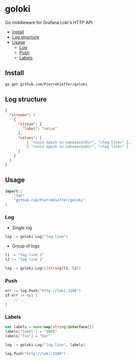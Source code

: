 # goloki

Go middleware for Grafana Loki's HTTP API 



* [Install](#install)
* [Log structure](#log-structure)
* [Usage](#usage)
	* [Log](#log)
	* [Push](#push)
	* [Labels](#labels)



## Install 

```bash 
go get github.com/PierreKieffer/goloki
```

## Log structure 
```json 
{
  "streams": [
    {
      "stream": {
        "label": "value"
      },
      "values": [
          [ "<unix epoch in nanoseconds>", "<log line>" ],
          [ "<unix epoch in nanoseconds>", "<log line>" ]
      ]
    }
  ]
}
```

## Usage
```go
import (
	"fmt"
	"github.com/PierreKieffer/goloki"
)
```

### Log 
- Single log 
```go 
log := goloki.Log("log line")
```

- Group of logs 
```go
l1 := "log line 1"
l2 := "log line 2"

log := goloki.Log([]string{l1, l2})
```
### Push 
```go
err := log.Push("http://loki:3100")
if err != nil {
	// ... 
}
```

### Labels 
```go
var labels = make(map[string]interface{})
labels["level"] = "INFO"
labels["foo"] = "bar"

log := goloki.Log("log line", labels)

log.Push("http://loki:3100")
```




